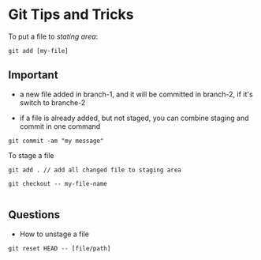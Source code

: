 # Git Tips and Tricks

To put a file to *stating area*:
```
git add [my-file]

```
## Important
- a new file added in branch-1, and it will be committed in branch-2, if it's switch to branche-2

- if a file is already added, but not staged, you can combine staging and commit in one command
```
git commit -am "my message"
```

To stage a file
```
git add . // add all changed file to staging area

git checkout -- my-file-name


```

## Questions

- How to unstage a file

```
git reset HEAD -- [file/path]
```
